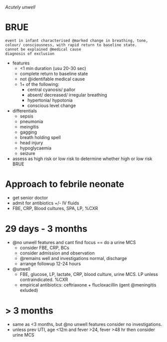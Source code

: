 ###### Acutely unwell

# BRUE
    event in infant characterised @marked change in breathing, tone, colour/ consciousness, with rapid return to baseline state. 
    cannot be explained @medical cause
    diagnosis of exclusion
- features
    + <1 min duration (usu 20-30 sec)
    + complete return to baseline state
    + not @identifable medical cause
    + 1+ of the following:
        * central cyanosis/ pallor
        * absent/ decreased/ irregular breathing
        * hypertonia/ hypotonia
        * conscious level change
- differentials
    + sepsis
    + pneumonia
    + meingitis
    + gagging
    + breath holding spell
    + head injury
    + hypoglycaemia
    + seizure
- assess as high risk or low risk to determine whether high or low risk BRUE

# Approach to febrile neonate
- get senior doctor
- admit for antibiotics +/- IV fluids
- FBE, CRP, Blood cultures, SPA, LP, %CXR

# 29 days - 3 months
- @no unwell features and cant find focus == do a urine MCS
    + consider FBE, CRP, BCs
    + consider admission and observation
    + @remains well and investigations normal, discharge
    + arrange followup 12-24 hours
- @unwell 
    + FBE, glucose, LP, lactate, CRP, blood culture, urine MCS. LP unless contraindicated. %CXR
    + empirical antibiotics: ceftriaxone + flucloxacillin (gent @meningitis exluded)

# > 3 months
- same as <3 months, but @no unwell features consider no investigations.
- unless prev UTI, age <12m and fever >24, fever >48 hr then consider urine MCS
